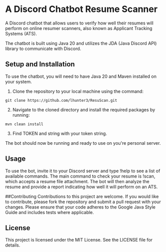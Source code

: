 # A Discord Chatbot Resume Scanner 
A Discord chatbot that allows users to verify how well their resumes will perform on online resumer scanners, also known as Applicant Tracking Systems (ATS).

The chatbot is built using Java 20 and utilizes the JDA (Java Discord API) library to communicate with Discord. 

## Setup and Installation
To use the chatbot, you will need to have Java 20 and Maven installed on your system.

1. Clone the repository to your local machine using the command:

`git clone https://github.com/lhunter3/ResuScan.git`

2. Navigate to the cloned directory and install the required packages by running:

`mvn clean install`

3. Find TOKEN and string with your token string.

The bot should now be running and ready to use on you're personal server.

## Usage
To use the bot, invite it to your Discord server and type !help to see a list of available commands. The main command to check your resume is !scan, which accepts a resume file attachment. The bot will then analyze the resume and provide a report indicating how well it will perform on an ATS.

##Contributing
Contributions to this project are welcome. If you would like to contribute, please fork the repository and submit a pull request with your changes. Please ensure that your code adheres to the Google Java Style Guide and includes tests where applicable.

## License
This project is licensed under the MIT License. See the LICENSE file for details.
